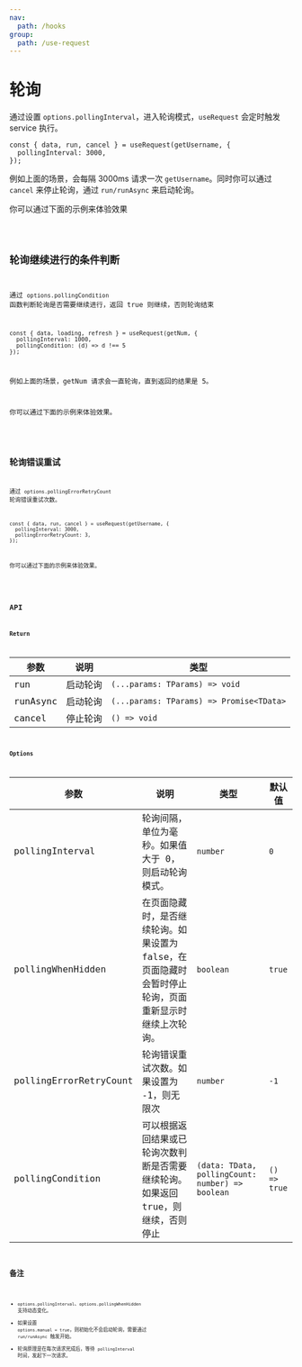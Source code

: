 ```yaml
---
nav:
  path: /hooks
group:
  path: /use-request
---
```


# 轮询

通过设置 `options.pollingInterval`，进入轮询模式，`useRequest` 会定时触发 service 执行。

```tsx | pure
const { data, run, cancel } = useRequest(getUsername, {
  pollingInterval: 3000,
});
```

例如上面的场景，会每隔 3000ms 请求一次 `getUsername`。同时你可以通过 `cancel` 来停止轮询，通过 `run/runAsync` 来启动轮询。

你可以通过下面的示例来体验效果

<code src="./demo/polling.tsx" />

## 轮询继续进行的条件判断

通过 `options.pollingCondition` 函数判断轮询是否需要继续进行，返回 true 则继续，否则轮询结束

```tsx | pure
const { data, loading, refresh } = useRequest(getNum, {
  pollingInterval: 1000,
  pollingCondition: (d) => d !== 5
});
```

例如上面的场景，getNum 请求会一直轮询，直到返回的结果是 5。

你可以通过下面的示例来体验效果。

<code src="./demo/pollingCondition.tsx" />

## 轮询错误重试

通过 `options.pollingErrorRetryCount` 轮询错误重试次数。

```tsx | pure
const { data, run, cancel } = useRequest(getUsername, {
  pollingInterval: 3000,
  pollingErrorRetryCount: 3,
});
```

你可以通过下面的示例来体验效果。

<code src="./demo/pollingError.tsx" />

## API

### Return

| 参数     | 说明     | 类型                                     |
| -------- | -------- | ---------------------------------------- |
| run      | 启动轮询 | `(...params: TParams) => void`           |
| runAsync | 启动轮询 | `(...params: TParams) => Promise<TData>` |
| cancel   | 停止轮询 | `() => void`                             |

### Options

| 参数                   | 说明                                                                                                   | 类型                                             | 默认值       |
| ---------------------- | ------------------------------------------------------------------------------------------------------ | ------------------------------------------------ | ------------ |
| pollingInterval        | 轮询间隔，单位为毫秒。如果值大于 0，则启动轮询模式。                                                   | `number`                                         | `0`          |
| pollingWhenHidden      | 在页面隐藏时，是否继续轮询。如果设置为 false，在页面隐藏时会暂时停止轮询，页面重新显示时继续上次轮询。 | `boolean`                                        | `true`       |
| pollingErrorRetryCount | 轮询错误重试次数。如果设置为 -1，则无限次                                                              | `number`                                         | `-1`         |
| pollingCondition       | 可以根据返回结果或已轮询次数判断是否需要继续轮询。如果返回 true，则继续，否则停止                      | `(data: TData, pollingCount: number) => boolean` | `() => true` |

## 备注

- `options.pollingInterval`、`options.pollingWhenHidden` 支持动态变化。
- 如果设置 `options.manual = true`，则初始化不会启动轮询，需要通过 `run/runAsync` 触发开始。
- 轮询原理是在每次请求完成后，等待 `pollingInterval` 时间，发起下一次请求。
